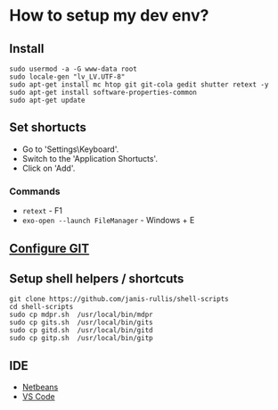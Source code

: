 # How to setup my dev env?

## Install

```shell
sudo usermod -a -G www-data root
sudo locale-gen "lv_LV.UTF-8"
sudo apt-get install mc htop git git-cola gedit shutter retext -y
sudo apt-get install software-properties-common
sudo apt-get update
```

## Set shortucts

* Go to 'Settings\Keyboard'.
* Switch to the 'Application Shortucts'.
* Click on 'Add'.

### Commands

* `retext` - F1
* `exo-open --launch FileManager` - Windows + E


## [Configure GIT](https://github.com/janis-rullis/dev/tree/master/git#configure-git)

## Setup shell helpers / shortcuts

```shell
git clone https://github.com/janis-rullis/shell-scripts
cd shell-scripts
sudo cp mdpr.sh  /usr/local/bin/mdpr
sudo cp gits.sh  /usr/local/bin/gits
sudo cp gitd.sh  /usr/local/bin/gitd
sudo cp gitp.sh  /usr/local/bin/gitp
```

## IDE
* [Netbeans](https://github.com/janis-rullis/dev/blob/master/Code-editor/Netbeans/Setup-and-config-netbeans.md)
* [VS Code](https://github.com/janis-rullis/dev/blob/master/Code-editor/VSCode.md#install)
